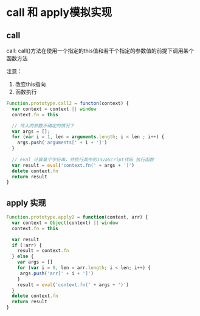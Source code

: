 # call 和 apply模拟实现

## call

call: call()方法在使用一个指定的this值和若干个指定的参数值的前提下调用某个函数方法

注意：
1. 改变this指向
2. 函数执行

````javascript
Function.prototype.call2 = functon(context) {
  var context = context || window
  context.fn = this

  // 传入的参数不确定的情况下
  var args = [];
  for (var i = 1, len = arguments.length; i < len ; i++) {
    args.push('arguments[' + i + ']')
  }
  
  // eval 计算某个字符串，并执行其中的JavaScript代码 执行函数
  var result = eval('context.fn(' + args + ')')
  delete context.fn
  return result
}
````

## apply 实现

````javascript
Function.prototype.apply2 = function(context, arr) {
  var context = Object(context) || window
  context.fn = this

  var result
  if (!arr) {
    result = context.fn
  } else {
    var args = []
    for (var i = 0, len = arr.length; i < len; i++) {
     args.push('arr[' + i + ']') 
    }
    result = eval('context.fn(' + args + ')')
  }
  delete context.fn
  return result
}
````